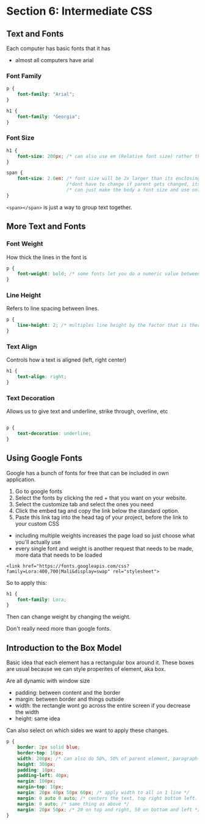 # Section 6: Intermediate CSS

## Text and Fonts

Each computer has basic fonts that it has

- almost all computers have arial

### Font Family

```css
p {
    font-family: "Arial";
}

h1 {
    font-family: "Georgia";
}
```

### Font Size

```css
h1 {
    font-size: 200px; /* can also use em (Relative font size) rather than px, ems are dynamic */
}

span {
    font-size: 2.0em: /* font size will be 2x larger than its enclosing/parent element (p), dynamic */
                      /*dont have to change if parent gets changed, its automatic (relative)*/
                      /* can just make the body a font size and use only em fonts if thats what you want */
}
```

`<span></span>` is just a way to group text together.

## More Text and Fonts

### Font Weight

How thick the lines in the font is

```css
p {
    font-weight: bold; /* some fonts let you do a numeric value between 100 - 800 by 100s (100, 700, etc) */
}
```

### Line Height

Refers to line spacing between lines.

```css
p {
    line-height: 2; /* multiples line height by the factor that is there, 2x larger, 1.5x larger, etc. */
}
```

### Text Align

Controls how a text is aligned (left, right center)

```css
h1 {
    text-align: right;
}
```

### Text Decoration

Allows us to give text and underline, strike through, overline, etc

```css

p {
    text-decoration: underline;
}
```

## Using Google Fonts

Google has a bunch of fonts for free that can be included in own application.

1. Go to google fonts
2. Select the fonts by clicking the red + that you want on your website.
3. Select the customize tab and select the ones you need
4. Click the embed tag and copy the link below the standard option.
5. Paste this link tag into the head tag of your project, before the link to your custom CSS

- including multiple weights increases the page load so just choose what you'll actually use
- every single font and weight is another request that needs to be made, more data that needs to be loaded

`<link href="https://fonts.googleapis.com/css?family=Lora:400,700|Mali&display=swap" rel="stylesheet">`

So to apply this:

```css
h1 {
    font-family: Lora;
}
```

Then can change weight by changing the weight.

Don't really need more than google fonts.

## Introduction to the Box Model

Basic idea that each element has a rectangular box around it. These boxes are usual because we can style properites of element, aka box.

Are all dynamic with window size

- padding: between content and the border
- margin: between border and things outside
- width: the rectangle wont go across the entire screen if you decrease the width
- height: same idea

Can also select on which sides we want to apply these changes.

```css
p {
    border: 2px solid blue;
    border-top: 10px;
    width: 200px; /* can also do 50%, 50% of parent element, paragraph inside body.*/
    height: 300px;
    padding: 10px;
    padding-left: 40px;
    margin: 100px;
    margin-top: 10px;
    margin: 20px 40px 50px 60px; /* apply width to all in 1 line */
    margin: 0 auto 0 auto; /* centers the text, top right bottom left. */
    margin: 0 auto; /* same thing as above */
    margin: 20px 50px; /* 20 on top and right, 50 on bottom and left */
}
```
